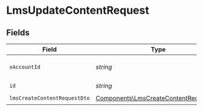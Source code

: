 # LmsUpdateContentRequest


## Fields

| Field                                                                                          | Type                                                                                           | Required                                                                                       | Description                                                                                    |
| ---------------------------------------------------------------------------------------------- | ---------------------------------------------------------------------------------------------- | ---------------------------------------------------------------------------------------------- | ---------------------------------------------------------------------------------------------- |
| `xAccountId`                                                                                   | *string*                                                                                       | :heavy_check_mark:                                                                             | The account identifier                                                                         |
| `id`                                                                                           | *string*                                                                                       | :heavy_check_mark:                                                                             | N/A                                                                                            |
| `lmsCreateContentRequestDto`                                                                   | [Components\LmsCreateContentRequestDto](../../Models/Components/LmsCreateContentRequestDto.md) | :heavy_check_mark:                                                                             | N/A                                                                                            |